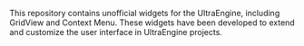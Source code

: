 This repository contains unofficial widgets for the UltraEngine, including GridView and Context Menu. These widgets have been developed to extend and customize the user interface in UltraEngine projects.
